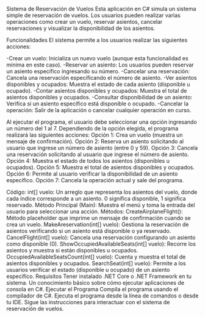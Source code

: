Sistema de Reservación de Vuelos
Esta aplicación en C# simula un sistema simple de reservación de vuelos. Los usuarios pueden realizar varias operaciones como crear un vuelo, reservar asientos, cancelar reservaciones y visualizar la disponibilidad de los asientos.

Funcionalidades
El sistema permite a los usuarios realizar las siguientes acciones:

-Crear un vuelo: Inicializa un nuevo vuelo (aunque esta funcionalidad es mínima en este caso).
-Reservar un asiento: Los usuarios pueden reservar un asiento específico ingresando su número.
-Cancelar una reservación: Cancela una reservación especificando el número de asiento.
-Ver asientos disponibles y ocupados: Muestra el estado de cada asiento (disponible u ocupado).
-Contar asientos disponibles y ocupados: Muestra el total de asientos disponibles y ocupados.
-Consultar disponibilidad de un asiento: Verifica si un asiento específico está disponible o ocupado.
-Cancelar la operación: Salir de la aplicación o cancelar cualquier operación en curso.


Al ejecutar el programa, el usuario debe seleccionar una opción ingresando un número del 1 al 7.
Dependiendo de la opción elegida, el programa realizará las siguientes acciones:
Opción 1: Crea un vuelo (muestra un mensaje de confirmación).
Opción 2: Reserva un asiento solicitando al usuario que ingrese un número de asiento (entre 0 y 59).
Opción 3: Cancela una reservación solicitando al usuario que ingrese el número de asiento.
Opción 4: Muestra el estado de todos los asientos (disponibles u ocupados).
Opción 5: Muestra el total de asientos disponibles y ocupados.
Opción 6: Permite al usuario verificar la disponibilidad de un asiento específico.
Opción 7: Cancela la operación actual y sale del programa.


 Código: 
int[] vuelo: Un arreglo que representa los asientos del vuelo, donde cada índice corresponde a un asiento. 0 significa disponible, 1 significa reservado.
Método Principal (Main): Muestra el menú y toma la entrada del usuario para seleccionar una acción.
Métodos:
CreateAirplaneFlight(): Método placeholder que imprime un mensaje de confirmación cuando se crea un vuelo.
MakeAreservation(int[] vuelo): Gestiona la reservación de asientos verificando si un asiento está disponible o ya reservado.
CancelFlight(int[] vuelo): Cancela una reservación configurando un asiento como disponible (0).
ShowOccupiedAvailableSeats(int[] vuelo): Recorre los asientos y muestra si están disponibles u ocupados.
OccupiedAvailableSeatsCount(int[] vuelo): Cuenta y muestra el total de asientos disponibles y ocupados.
SearchSeat(int[] vuelo): Permite a los usuarios verificar el estado (disponible u ocupado) de un asiento específico.
Requisitos
Tener instalado .NET Core o .NET Framework en tu sistema.
Un conocimiento básico sobre cómo ejecutar aplicaciones de consola en C#.
Ejecutar el Programa
Compila el programa usando el compilador de C#.
Ejecuta el programa desde la línea de comandos o desde tu IDE.
Sigue las instrucciones para interactuar con el sistema de reservación de vuelos.
